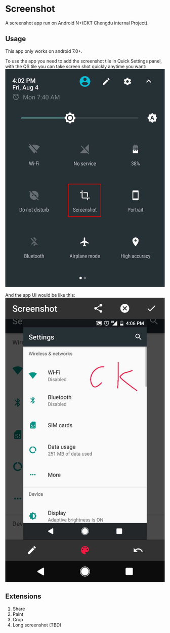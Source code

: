 # Screenshot
A screenshot app run on Android N+(CKT Chengdu internal Project).  

## Usage
This app only works on android 7.0+.

To use the app you need to add the screenshot tile in Quick Settings panel, with the QS tile you can take screen shot quickly anytime you want:
![](sc_qs_tile.jpg)

And the app UI would be like this:
![](sc_ui.jpg)

## Extensions
1. Share
2. Paint
3. Crop
4. Long screenshot (TBD)
